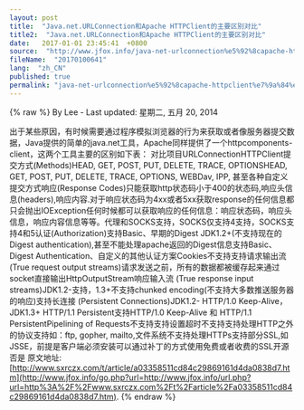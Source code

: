 ```yaml
---
layout: post
title:  "Java.net.URLConnection和Apache HTTPClient的主要区别对比"
title2:  "Java.net.URLConnection和Apache HTTPClient的主要区别对比"
date:   2017-01-01 23:45:41  +0800
source:  "http://www.jfox.info/java-net-urlconnection%e5%92%8capache-httpclient%e7%9a%84%e4%b8%bb%e8%a6%81%e5%8c%ba%e5%88%ab%e5%af%b9%e6%af%94.html"
fileName:  "20170100641"
lang:  "zh_CN"
published: true
permalink: "java-net-urlconnection%e5%92%8capache-httpclient%e7%9a%84%e4%b8%bb%e8%a6%81%e5%8c%ba%e5%88%ab%e5%af%b9%e6%af%94.html"
---
```

{% raw %}
By Lee - Last updated: 星期二, 五月 20, 2014

出于某些原因，有时候需要通过程序模拟浏览器的行为来获取或者像服务器提交数据，Java提供的简单的java.net工具，Apache同样提供了一个httpcomponents-client，这两个工具主要的区别如下表：
对比项目URLConnectionHTTPClient提交方式(Methods)HEAD, GET, POST, PUT, DELETE, TRACE, OPTIONSHEAD, GET, POST, PUT, DELETE, TRACE, OPTIONS, WEBDav, IPP, 甚至各种自定义提交方式响应(Response Codes)只能获取http状态码小于400的状态码,响应头信息(headers),响应内容.对于响应状态码为4xx或者5xx获取response的任何信息都只会抛出IOException任何时候都可以获取响应的任何信息：响应状态码，响应头信息，响应内容信息等等。代理和SOCKS支持，SOCKS仅支持4支持，SOCKS支持4和5认证(Authorization)支持Basic、早期的Digest JDK1.2+(不支持现在的Digest authentication),甚至不能处理apache返回的Digest信息支持Basic、Digest Authentication、自定义的其他认证方案Cookies不支持支持请求输出流
(True request output streams)请求发送之前，所有的数据都被缓存起来通过socket直接输出HttpOutputStream响应输入流
(True response input streams)JDK1.2-支持，1.3+不支持chunked encoding(不支持大多数推送服务器的响应)支持长连接
(Persistent Connections)JDK1.2- HTTP/1.0 Keep-Alive，JDK1.3+  HTTP/1.1 Persistent支持HTTP/1.0 Keep-Alive 和 HTTP/1.1 PersistentPipelining of Requests不支持支持设置超时不支持支持处理HTTP之外的协议支持如：ftp, gopher, mailto,文件系统不支持处理HTTPs支持部分SSL,如JSSE，前提是客户端必须安装可以通过补丁的方式使用免费或者收费的SSL开源否是
原文地址:[http://www.sxrczx.com/t/article/a03358511cd84c29869161d4da0838d7.htm](http://www.jfox.info/go.php?url=http://www.jfox.info/url.php?url=http%3A%2F%2Fwww.sxrczx.com%2Ft%2Farticle%2Fa03358511cd84c29869161d4da0838d7.htm).
{% endraw %}
